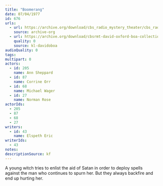 ```yaml
---
title: "Boomerang"
date: 07/04/1977
id: 676
urls: 
  - url: https://archive.org/download/cbs_radio_mystery_theater/cbs_radio_mystery_theater-0651-0700.zip/cbs_radio_mystery_theater-0651-0700%2Fcbsrmt_0676_boomerang.mp3
    source: archive-org
  - url: https://archive.org/download/cbsrmt-david-oxford-boa-collection/CBSRMT-770704-0676-Boomerang-(128-48)_WBBM-JE-{BoA}.mp3
    quality: 0
    source: kl-davidoboa
audioQuality: 0
tags: 
multipart: 0
actors:  
  - id: 205
    name: Ann Sheppard  
  - id: 87
    name: Corrine Orr  
  - id: 68
    name: Michael Wager  
  - id: 27
    name: Norman Rose
actorIds:  
  - 205  
  - 87  
  - 68  
  - 27
writers:  
  - id: 43
    name: Elspeth Eric
writerIds:  
  - 43
notes: 
descriptionSource: kf
---
```

A young witch tries to enlist the aid of Satan in order to deploy spells against the man who continues to spurn her. But they always backfire and end up hurting her.